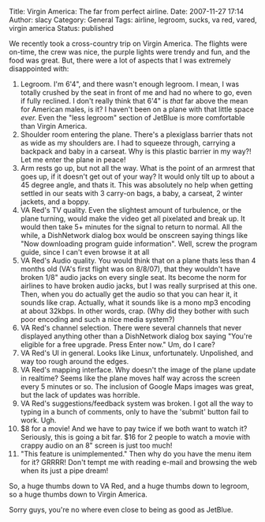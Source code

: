 Title: Virgin America: The far from perfect airline.
Date: 2007-11-27 17:14
Author: slacy
Category: General
Tags: airline, legroom, sucks, va red, vared, virgin america
Status: published

We recently took a cross-country trip on Virgin America. The flights
were on-time, the crew was nice, the purple lights were trendy and fun,
and the food was great. But, there were a lot of aspects that I was
extremely disappointed with:

1.  Legroom. I'm 6'4", and there wasn't enough legroom. I mean, I was
    totally crushed by the seat in front of me and had no where to go,
    even if fully reclined. I don't really think that 6'4" is *that* far
    above the mean for American males, is it? I haven't been on a plane
    with that little space *ever.* Even the "less legroom" section of
    JetBlue is more comfortable than Virgin America.
2.  Shoulder room entering the plane. There's a plexiglass barrier thats
    not as wide as my shoulders are. I had to squeeze through, carrying
    a backpack and baby in a carseat. Why is this plastic barrier in my
    way?! Let me enter the plane in peace!
3.  Arm rests go up, but not all the way. What is the point of an
    armrest that goes up, if it doesn't get out of your way? It would
    only tilt up to about a 45 degree angle, and thats it. This was
    absolutely no help when getting settled in our seats with 3 carry-on
    bags, a baby, a carseat, 2 winter jackets, and a boppy.
4.  VA Red's TV quality. Even the slightest amount of turbulence, or the
    plane turning, would make the video get all pixelated and break up.
    It would then take 5+ minutes for the signal to return to normal.
    All the while, a DishNetwork dialog box would be onscreen saying
    things like "Now downloading program guide information". Well, screw
    the program guide, since I can't even browse it at all
5.  VA Red's Audio quality. You would think that on a plane thats less
    than 4 months old (VA's first flight was on 8/8/07), that they
    wouldn't have broken 1/8" audio jacks on every single seat. Its
    become the norm for airlines to have broken audio jacks, but I was
    really surprised at this one. Then, when you do actually get the
    audio so that you can hear it, it sounds like crap. Actually, what
    it sounds like is a mono mp3 encoding at about 32kbps. In other
    words, crap. (Why did they bother with such poor encoding and such a
    nice media system?)
6.  VA Red's channel selection. There were several channels that never
    displayed anything other than a DishNetwork dialog box saying
    "You're eligible for a free upgrade. Press Enter now." Um, do I
    care?
7.  VA Red's UI in general. Looks like Linux, unfortunately. Unpolished,
    and way too rough around the edges.
8.  VA Red's mapping interface. Why doesn't the image of the plane
    update in realtime? Seems like the plane moves half way across the
    screen every 5 minutes or so. The inclusion of Google Maps images
    was great, but the lack of updates was horrible.
9.  VA Red's suggestions/feedback system was broken. I got all the way
    to typing in a bunch of comments, only to have the 'submit' button
    fail to work. Ugh.
10. \$8 for a movie! And we have to pay twice if we both want to watch
    it? Seriously, this is going a bit far. \$16 for 2 people to watch a
    movie with crappy audio on an 8" screen is just too much!
11. "This feature is unimplemented." Then why do you have the menu item
    for it? GRRRR! Don't tempt me with reading e-mail and browsing the
    web when its just a pipe dream!

So, a huge thumbs down to VA Red, and a huge thumbs down to legroom, so
a huge thumbs down to Virgin America.

Sorry guys, you're no where even close to being as good as JetBlue.
